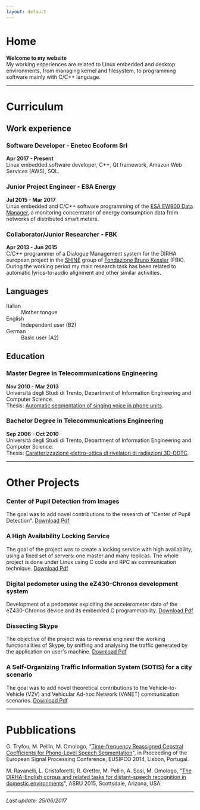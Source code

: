 ```yaml
---
layout: default
---
```


# [](#home)Home

**Welcome to my website**  
My working esperiences are related to Linux embedded and desktop environments, from managing kernel and filesystem, to programming software mainly with C/C++ language.

* * *

# [](#curriculum)Curriculum

## [](#work_experience)Work experience

### Software Developer - Enetec Ecoform Srl
**Apr 2017 - Present**  
Linux embedded software developer, C++, Qt framework, Amazon Web Services (AWS), SQL.

### Junior Project Engineer - ESA Energy
**Jul 2015 - Mar 2017**  
Linux embedded and C/C++ software programming of the [ESA EW900 Data Manager](https://www.esa-automation.com/en/products/smart-meter/ew900/), a monitoring concentrator of energy consumption data from networks of distributed smart meters.

### Collaborator/Junior Researcher - FBK
**Apr 2013 - Jun 2015**  
C/C++ programmer of a Dialogue Management system for the DIRHA european project in the [SHINE](http://shine.fbk.eu/) group of [Fondazione Bruno Kessler](http://www.fbk.eu/) (FBK). During the working period my main research task has been related to automatic lyrics-to-audio alignment and other similar activities.

## [](#languages)Languages

<dl>
<dt>Italian</dt>
<dd>Mother tongue</dd>
<dt>English</dt>
<dd>Independent user (B2)</dd>
<dt>German</dt>
<dd>Basic user (A2)</dd>
</dl>

## [](#education)Education

### Master Degree in Telecommunications Engineering
**Nov 2010 - Mar 2013**  
Università degli Studi di Trento, Department of Information Engineering and Computer Science. <br />
Thesis: [Automatic segmentation of singing voice in phone units](http://www5.unitn.it/Biblioteca/it/Web/RichiestaConsultazioneTesi/351817).

### Bachelor Degree in Telecommunications Engineering
**Sep 2006 - Oct 2010**  
Università degli Studi di Trento, Department of Information Engineering and Computer Science. <br />
Thesis: [Caratterizzazione elettro-ottica di rivelatori di radiazioni 3D-DDTC](http://www.infn.it/thesis/PDF/getfile.php?filename=5003-Pellin-triennale.pdf).

* * *

# [](#projects)Other Projects

### Center of Pupil Detection from Images
The goal was to add novel contributions to the research of "Center of Pupil Detection".
[Download Pdf](http://docs.wixstatic.com/ugd/3db9ba_074e16bbef0d40b7aeb86edf5e0ece5d.pdf)

### A High Availability Locking Service
The goal of the project was to create a locking service with high availability, using a fixed set of servers: one master and many replicas. The whole project is done under Linux using C code and RPC as communication technique.
[Download Pdf](http://docs.wixstatic.com/ugd/3db9ba_ce25597a55f74cc49a795f8bb07f6265.pdf)

### Digital pedometer using the eZ430-Chronos development system
Development of a pedometer exploiting the accelerometer data of the eZ430-Chronos device and its embedded C programmability.
[Download Pdf](http://docs.wixstatic.com/ugd/3db9ba_02d21e071ef640fb990e50f8a35560a4.pdf)

### Dissecting Skype
The objective of the project was to reverse engineer the working functionalities of Skype, by sniffing and analysing the traffic generated by the application on user's machine.
[Download Pdf](http://docs.wixstatic.com/ugd/3db9ba_35b7a491f8b14d809dc259a8d4ebbea5.pdf)

### A Self-Organizing Traffic Information System (SOTIS) for a city scenario
The goal was to add novel theoretical contributions to the Vehicle-to-Vehicle (V2V) and Vehicular Ad-hoc Network (VANET) communication scenarios.
[Download Pdf](http://docs.wixstatic.com/ugd/3db9ba_1979971f3b21448db8f8f623d0bb6425.pdf)

* * *

# [](#pubblications)Pubblications

G. Tryfou, M. Pellin, M. Omologo, "[Time-frequency Reassigned Cepstral Coefficients for Phone-Level Speech Segmentation](http://www.eurasip.org/Proceedings/Eusipco/Eusipco2014/HTML/papers/1569923161.pdf)", in Proceeding of the European Signal Processing Conference, EUSIPCO 2014, Lisbon, Portugal.

M. Ravanelli, L. Cristoforetti, R. Gretter, M. Pellin, A. Sosi, M. Omologo, "[The DIRHA-English corpus and related tasks for distant-speech recognition in domestic environments](http://ieeexplore.ieee.org/document/7404805/)", ASRU 2015, Scottsdale, Arizona, USA.

* * *

_Last update: 25/06/2017_
